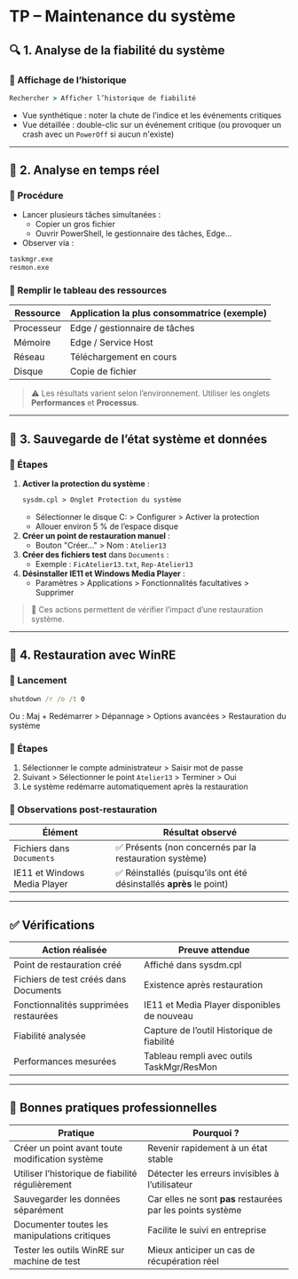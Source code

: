 # TP – Maintenance du système

## 🔍 1. Analyse de la fiabilité du système

### 🔹 Affichage de l’historique

```cmd
Rechercher > Afficher l’historique de fiabilité
```

- Vue synthétique : noter la chute de l’indice et les événements critiques
- Vue détaillée : double-clic sur un événement critique (ou provoquer un crash avec un `PowerOff` si aucun n'existe)

---

## 🧠 2. Analyse en temps réel

### 🔹 Procédure

- Lancer plusieurs tâches simultanées :
    - Copier un gros fichier
    - Ouvrir PowerShell, le gestionnaire des tâches, Edge…
- Observer via :

```cmd
taskmgr.exe
resmon.exe
```

### 🔹 Remplir le tableau des ressources

|Ressource|Application la plus consommatrice (exemple)|
|---|---|
|Processeur|Edge / gestionnaire de tâches|
|Mémoire|Edge / Service Host|
|Réseau|Téléchargement en cours|
|Disque|Copie de fichier|

> ⚠️ Les résultats varient selon l’environnement. Utiliser les onglets **Performances** et **Processus**.

---

## 💾 3. Sauvegarde de l’état système et données

### 🔹 Étapes

1. **Activer la protection du système** :
    ```cmd
    sysdm.cpl > Onglet Protection du système
    ```
    - Sélectionner le disque C: > Configurer > Activer la protection
    - Allouer environ 5 % de l’espace disque
2. **Créer un point de restauration manuel** :
    - Bouton "Créer..." > Nom : `Atelier13`
3. **Créer des fichiers test** dans `Documents` :
    - Exemple : `FicAtelier13.txt`, `Rep-Atelier13`
4. **Désinstaller IE11 et Windows Media Player** :
    - Paramètres > Applications > Fonctionnalités facultatives > Supprimer

> 📝 Ces actions permettent de vérifier l’impact d’une restauration système.

---

## 🧯 4. Restauration avec WinRE

### 🔹 Lancement

```cmd
shutdown /r /o /t 0
```

Ou : Maj + Redémarrer > Dépannage > Options avancées > Restauration du système

### 🔹 Étapes

1. Sélectionner le compte administrateur > Saisir mot de passe
2. Suivant > Sélectionner le point `Atelier13` > Terminer > Oui
3. Le système redémarre automatiquement après la restauration

### 🔹 Observations post-restauration

|Élément|Résultat observé|
|---|---|
|Fichiers dans `Documents`|✅ Présents (non concernés par la restauration système)|
|IE11 et Windows Media Player|✅ Réinstallés (puisqu’ils ont été désinstallés **après** le point)|

---

## ✅ Vérifications

|Action réalisée|Preuve attendue|
|---|---|
|Point de restauration créé|Affiché dans sysdm.cpl|
|Fichiers de test créés dans Documents|Existence après restauration|
|Fonctionnalités supprimées restaurées|IE11 et Media Player disponibles de nouveau|
|Fiabilité analysée|Capture de l’outil Historique de fiabilité|
|Performances mesurées|Tableau rempli avec outils TaskMgr/ResMon|

---

## 📌 Bonnes pratiques professionnelles

|Pratique|Pourquoi ?|
|---|---|
|Créer un point avant toute modification système|Revenir rapidement à un état stable|
|Utiliser l’historique de fiabilité régulièrement|Détecter les erreurs invisibles à l’utilisateur|
|Sauvegarder les données séparément|Car elles ne sont **pas** restaurées par les points système|
|Documenter toutes les manipulations critiques|Facilite le suivi en entreprise|
|Tester les outils WinRE sur machine de test|Mieux anticiper un cas de récupération réel|
